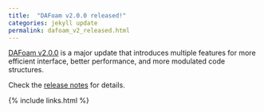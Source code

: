 ```yaml
---
title:  "DAFoam v2.0.0 released!"
categories: jekyll update
permalink: dafoam_v2_released.html
---
```


[DAFoam v2.0.0](https://github.com/mdolab/dafoam) is a major update that introduces multiple features for more efficient interface, better performance, and more modulated code structures. 

Check the [release notes](mydoc_download_v2.0.html) for details.

{% include links.html %}
